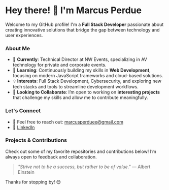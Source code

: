 # Hey there! 👋 I'm Marcus Perdue

Welcome to my GitHub profile! I'm a **Full Stack Developer** passionate about creating innovative solutions that bridge the gap between technology and user experiences.

### About Me
- 🔭 **Currently**: Technical Director at NW Events, specializing in AV technology for private and corporate events.
- 🌱 **Learning**: Continuously building my skills in **Web Development**, focusing on modern JavaScript frameworks and cloud-based solutions.
- 💡 **Interests**: Full Stack Development, Cybersecurity, and exploring new tech stacks and tools to streamline development workflows.
- 🎯 **Looking to Collaborate**: I’m open to working on **interesting projects** that challenge my skills and allow me to contribute meaningfully.

### Let's Connect
- 📧 Feel free to reach out: [marcusperduee@gmail.com](mailto:marcusperduee@gmail.com)
- 💼 [LinkedIn](https://www.linkedin.com/in/marcusperdue)

### Projects & Contributions
Check out some of my favorite repositories and contributions below! I’m always open to feedback and collaboration.

> _"Strive not to be a success, but rather to be of value."_ — Albert Einstein

Thanks for stopping by! 😊

